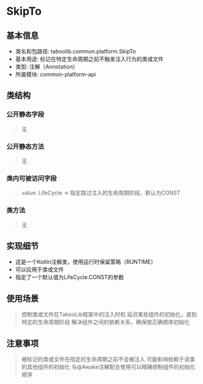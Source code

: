 # SkipTo

## 基本信息
- 类名和包路径: taboolib.common.platform.SkipTo
- 基本用途: 标记在特定生命周期之前不触发注入行为的类或文件
- 类型: 注解（Annotation）
- 所属模块: common-platform-api

## 类结构
### 公开静态字段
> 无

### 公开静态方法
> 无

### 类内可被访问字段
> value: LifeCycle -> 指定跳过注入的生命周期阶段，默认为CONST

### 类方法
> 无

## 实现细节
- 这是一个Kotlin注解类，使用运行时保留策略（RUNTIME）
- 可以应用于类或文件
- 指定了一个默认值为LifeCycle.CONST的参数

## 使用场景
> 控制类或文件在TabooLib框架中的注入时机
> 延迟某些组件的初始化，直到特定的生命周期阶段
> 解决组件之间的依赖关系，确保按正确顺序初始化

## 注意事项
> 被标记的类或文件在指定的生命周期之前不会被注入
> 可能影响依赖于该类的其他组件的初始化
> 与@Awake注解配合使用可以精确控制组件的初始化顺序